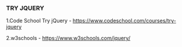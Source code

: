 ### TRY JQUERY

1.Code School Try jQuery - https://www.codeschool.com/courses/try-jquery

2.w3schools - https://www.w3schools.com/jquery/
